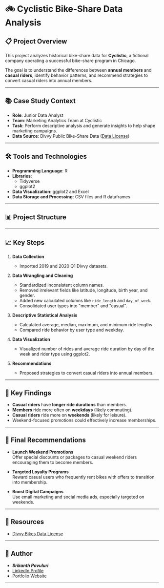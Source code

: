 # 🚲 Cyclistic Bike-Share Data Analysis

## 📋 Project Overview
This project analyzes historical bike-share data for **Cyclistic**, a fictional company operating a successful bike-share program in Chicago.

The goal is to understand the differences between **annual members** and **casual riders**, identify behavior patterns, and recommend strategies to convert casual riders into annual members.

---

## 📚 Case Study Context
- **Role**: Junior Data Analyst
- **Team**: Marketing Analytics Team at Cyclistic
- **Task**: Perform descriptive analysis and generate insights to help shape marketing campaigns.
- **Data Source**: Divvy Public Bike-Share Data ([Data License](https://www.divvybikes.com/data-license-agreement))

---

## 🛠 Tools and Technologies
- **Programming Language**: R
- **Libraries**: 
  - Tidyverse
  - ggplot2
- **Data Visualization**: ggplot2 and Excel
- **Data Storage and Processing**: CSV files and R dataframes

---

## 📊 Project Structure


---

## 📈 Key Steps

1. **Data Collection**  
   - Imported 2019 and 2020 Q1 Divvy datasets.

2. **Data Wrangling and Cleaning**  
   - Standardized inconsistent column names.
   - Removed irrelevant fields like latitude, longitude, birth year, and gender.
   - Added new calculated columns like `ride_length` and `day_of_week`.
   - Consolidated user types into "member" and "casual".

3. **Descriptive Statistical Analysis**  
   - Calculated average, median, maximum, and minimum ride lengths.
   - Compared ride behavior by user type and weekday.

4. **Data Visualization**  
   - Visualized number of rides and average ride duration by day of the week and rider type using ggplot2.

5. **Recommendations**  
   - Proposed strategies to convert casual riders into annual members.

---

## 📌 Key Findings

- **Casual riders** have **longer ride durations** than members.
- **Members** ride more often on **weekdays** (likely commuting).
- **Casual riders** ride more on **weekends** (likely for leisure).
- Weekend-focused promotions could effectively increase memberships.

---

## 🎯 Final Recommendations

- **Launch Weekend Promotions**  
  Offer special discounts or packages to casual weekend riders encouraging them to become members.

- **Targeted Loyalty Programs**  
  Reward casual users who frequently rent bikes with offers to transition into membership.

- **Boost Digital Campaigns**  
  Use email marketing and social media ads, especially targeted on weekends.

---

## 📎 Resources

- [Divvy Bikes Data License](https://www.divvybikes.com/data-license-agreement)

---

## 🙌 Author

- ***Srikanth Pavuluri***
- [LinkedIn Profile](https://www.linkedin.com/in/sripavuluri/) 
- [Portfolio Website](https://sites.google.com/view/srikanth-pavuluri/home)

---

